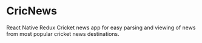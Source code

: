 # CricNews
React Native Redux Cricket news app for easy parsing and viewing of news from most popular cricket news destinations.
